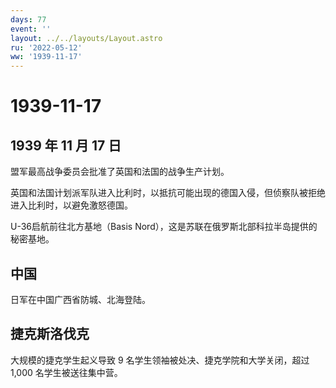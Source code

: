 ```yaml
---
days: 77
event: ''
layout: ../../layouts/Layout.astro
ru: '2022-05-12'
ww: '1939-11-17'
---
```


# 1939-11-17

## 1939 年 11 月 17 日

盟军最高战争委员会批准了英国和法国的战争生产计划。

英国和法国计划派军队进入比利时，以抵抗可能出现的德国入侵，但侦察队被拒绝进入比利时，以避免激怒德国。

U-36启航前往北方基地（Basis
Nord），这是苏联在俄罗斯北部科拉半岛提供的秘密基地。

## 中国

日军在中国广西省防城、北海登陆。

## 捷克斯洛伐克

大规模的捷克学生起义导致 9 名学生领袖被处决、捷克学院和大学关闭，超过
1,000 名学生被送往集中营。